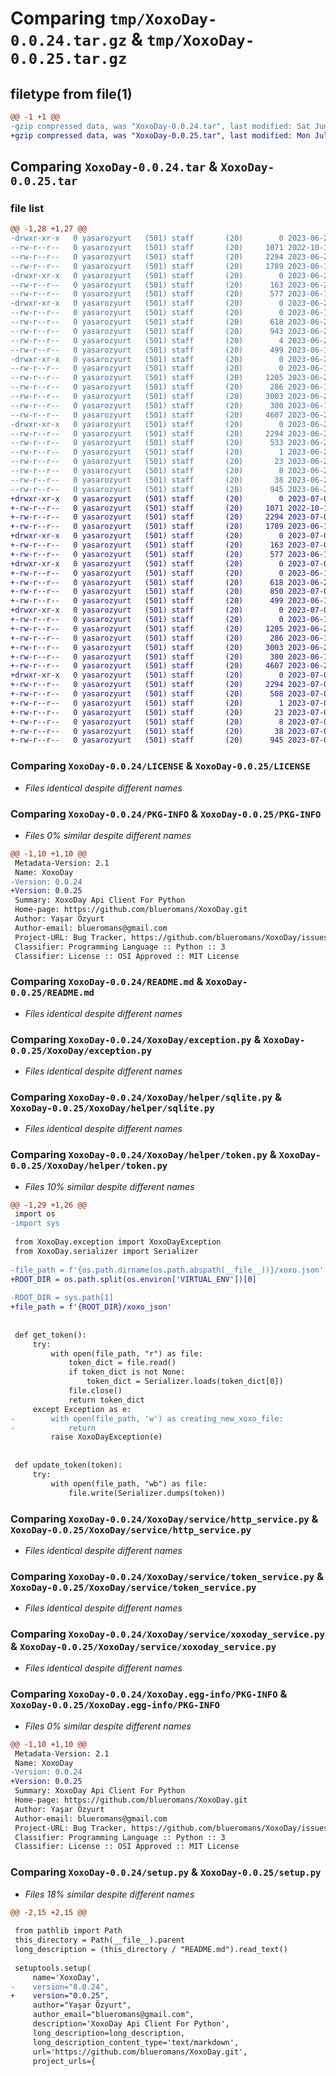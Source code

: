 # Comparing `tmp/XoxoDay-0.0.24.tar.gz` & `tmp/XoxoDay-0.0.25.tar.gz`

## filetype from file(1)

```diff
@@ -1 +1 @@
-gzip compressed data, was "XoxoDay-0.0.24.tar", last modified: Sat Jun 24 11:28:00 2023, max compression
+gzip compressed data, was "XoxoDay-0.0.25.tar", last modified: Mon Jul  3 10:00:27 2023, max compression
```

## Comparing `XoxoDay-0.0.24.tar` & `XoxoDay-0.0.25.tar`

### file list

```diff
@@ -1,28 +1,27 @@
-drwxr-xr-x   0 yasarozyurt   (501) staff       (20)        0 2023-06-24 11:28:00.525806 XoxoDay-0.0.24/
--rw-r--r--   0 yasarozyurt   (501) staff       (20)     1071 2022-10-16 19:39:29.000000 XoxoDay-0.0.24/LICENSE
--rw-r--r--   0 yasarozyurt   (501) staff       (20)     2294 2023-06-24 11:28:00.525659 XoxoDay-0.0.24/PKG-INFO
--rw-r--r--   0 yasarozyurt   (501) staff       (20)     1789 2023-06-15 17:58:41.000000 XoxoDay-0.0.24/README.md
-drwxr-xr-x   0 yasarozyurt   (501) staff       (20)        0 2023-06-24 11:28:00.522240 XoxoDay-0.0.24/XoxoDay/
--rw-r--r--   0 yasarozyurt   (501) staff       (20)      163 2023-06-24 11:27:48.000000 XoxoDay-0.0.24/XoxoDay/__init__.py
--rw-r--r--   0 yasarozyurt   (501) staff       (20)      577 2023-06-15 17:06:19.000000 XoxoDay-0.0.24/XoxoDay/exception.py
-drwxr-xr-x   0 yasarozyurt   (501) staff       (20)        0 2023-06-24 11:28:00.523955 XoxoDay-0.0.24/XoxoDay/helper/
--rw-r--r--   0 yasarozyurt   (501) staff       (20)        0 2023-06-14 18:06:04.000000 XoxoDay-0.0.24/XoxoDay/helper/__init__.py
--rw-r--r--   0 yasarozyurt   (501) staff       (20)      618 2023-06-23 20:29:54.000000 XoxoDay-0.0.24/XoxoDay/helper/sqlite.py
--rw-r--r--   0 yasarozyurt   (501) staff       (20)      943 2023-06-24 11:26:47.000000 XoxoDay-0.0.24/XoxoDay/helper/token.py
--rw-r--r--   0 yasarozyurt   (501) staff       (20)        4 2023-06-24 11:27:30.000000 XoxoDay-0.0.24/XoxoDay/helper/xoxo.json
--rw-r--r--   0 yasarozyurt   (501) staff       (20)      499 2023-06-14 18:06:04.000000 XoxoDay-0.0.24/XoxoDay/serializer.py
-drwxr-xr-x   0 yasarozyurt   (501) staff       (20)        0 2023-06-24 11:28:00.525324 XoxoDay-0.0.24/XoxoDay/service/
--rw-r--r--   0 yasarozyurt   (501) staff       (20)        0 2023-06-14 18:26:05.000000 XoxoDay-0.0.24/XoxoDay/service/__init__.py
--rw-r--r--   0 yasarozyurt   (501) staff       (20)     1205 2023-06-23 20:31:24.000000 XoxoDay-0.0.24/XoxoDay/service/http_service.py
--rw-r--r--   0 yasarozyurt   (501) staff       (20)      286 2023-06-14 21:15:51.000000 XoxoDay-0.0.24/XoxoDay/service/placeOrder.json
--rw-r--r--   0 yasarozyurt   (501) staff       (20)     3003 2023-06-23 22:30:27.000000 XoxoDay-0.0.24/XoxoDay/service/token_service.py
--rw-r--r--   0 yasarozyurt   (501) staff       (20)      300 2023-06-14 20:56:15.000000 XoxoDay-0.0.24/XoxoDay/service/voucher.json
--rw-r--r--   0 yasarozyurt   (501) staff       (20)     4607 2023-06-22 09:49:08.000000 XoxoDay-0.0.24/XoxoDay/service/xoxoday_service.py
-drwxr-xr-x   0 yasarozyurt   (501) staff       (20)        0 2023-06-24 11:28:00.523126 XoxoDay-0.0.24/XoxoDay.egg-info/
--rw-r--r--   0 yasarozyurt   (501) staff       (20)     2294 2023-06-24 11:28:00.000000 XoxoDay-0.0.24/XoxoDay.egg-info/PKG-INFO
--rw-r--r--   0 yasarozyurt   (501) staff       (20)      533 2023-06-24 11:28:00.000000 XoxoDay-0.0.24/XoxoDay.egg-info/SOURCES.txt
--rw-r--r--   0 yasarozyurt   (501) staff       (20)        1 2023-06-24 11:28:00.000000 XoxoDay-0.0.24/XoxoDay.egg-info/dependency_links.txt
--rw-r--r--   0 yasarozyurt   (501) staff       (20)       23 2023-06-24 11:28:00.000000 XoxoDay-0.0.24/XoxoDay.egg-info/requires.txt
--rw-r--r--   0 yasarozyurt   (501) staff       (20)        8 2023-06-24 11:28:00.000000 XoxoDay-0.0.24/XoxoDay.egg-info/top_level.txt
--rw-r--r--   0 yasarozyurt   (501) staff       (20)       38 2023-06-24 11:28:00.525849 XoxoDay-0.0.24/setup.cfg
--rw-r--r--   0 yasarozyurt   (501) staff       (20)      945 2023-06-24 11:27:46.000000 XoxoDay-0.0.24/setup.py
+drwxr-xr-x   0 yasarozyurt   (501) staff       (20)        0 2023-07-03 10:00:27.304201 XoxoDay-0.0.25/
+-rw-r--r--   0 yasarozyurt   (501) staff       (20)     1071 2022-10-16 19:39:29.000000 XoxoDay-0.0.25/LICENSE
+-rw-r--r--   0 yasarozyurt   (501) staff       (20)     2294 2023-07-03 10:00:27.304090 XoxoDay-0.0.25/PKG-INFO
+-rw-r--r--   0 yasarozyurt   (501) staff       (20)     1789 2023-06-15 17:58:41.000000 XoxoDay-0.0.25/README.md
+drwxr-xr-x   0 yasarozyurt   (501) staff       (20)        0 2023-07-03 10:00:27.300641 XoxoDay-0.0.25/XoxoDay/
+-rw-r--r--   0 yasarozyurt   (501) staff       (20)      163 2023-07-03 09:58:05.000000 XoxoDay-0.0.25/XoxoDay/__init__.py
+-rw-r--r--   0 yasarozyurt   (501) staff       (20)      577 2023-06-15 17:06:19.000000 XoxoDay-0.0.25/XoxoDay/exception.py
+drwxr-xr-x   0 yasarozyurt   (501) staff       (20)        0 2023-07-03 10:00:27.301975 XoxoDay-0.0.25/XoxoDay/helper/
+-rw-r--r--   0 yasarozyurt   (501) staff       (20)        0 2023-06-14 18:06:04.000000 XoxoDay-0.0.25/XoxoDay/helper/__init__.py
+-rw-r--r--   0 yasarozyurt   (501) staff       (20)      618 2023-06-23 20:29:54.000000 XoxoDay-0.0.25/XoxoDay/helper/sqlite.py
+-rw-r--r--   0 yasarozyurt   (501) staff       (20)      850 2023-07-03 09:59:19.000000 XoxoDay-0.0.25/XoxoDay/helper/token.py
+-rw-r--r--   0 yasarozyurt   (501) staff       (20)      499 2023-06-14 18:06:04.000000 XoxoDay-0.0.25/XoxoDay/serializer.py
+drwxr-xr-x   0 yasarozyurt   (501) staff       (20)        0 2023-07-03 10:00:27.303782 XoxoDay-0.0.25/XoxoDay/service/
+-rw-r--r--   0 yasarozyurt   (501) staff       (20)        0 2023-06-14 18:26:05.000000 XoxoDay-0.0.25/XoxoDay/service/__init__.py
+-rw-r--r--   0 yasarozyurt   (501) staff       (20)     1205 2023-06-23 20:31:24.000000 XoxoDay-0.0.25/XoxoDay/service/http_service.py
+-rw-r--r--   0 yasarozyurt   (501) staff       (20)      286 2023-06-14 21:15:51.000000 XoxoDay-0.0.25/XoxoDay/service/placeOrder.json
+-rw-r--r--   0 yasarozyurt   (501) staff       (20)     3003 2023-06-23 22:30:27.000000 XoxoDay-0.0.25/XoxoDay/service/token_service.py
+-rw-r--r--   0 yasarozyurt   (501) staff       (20)      300 2023-06-14 20:56:15.000000 XoxoDay-0.0.25/XoxoDay/service/voucher.json
+-rw-r--r--   0 yasarozyurt   (501) staff       (20)     4607 2023-06-22 09:49:08.000000 XoxoDay-0.0.25/XoxoDay/service/xoxoday_service.py
+drwxr-xr-x   0 yasarozyurt   (501) staff       (20)        0 2023-07-03 10:00:27.301390 XoxoDay-0.0.25/XoxoDay.egg-info/
+-rw-r--r--   0 yasarozyurt   (501) staff       (20)     2294 2023-07-03 10:00:27.000000 XoxoDay-0.0.25/XoxoDay.egg-info/PKG-INFO
+-rw-r--r--   0 yasarozyurt   (501) staff       (20)      508 2023-07-03 10:00:27.000000 XoxoDay-0.0.25/XoxoDay.egg-info/SOURCES.txt
+-rw-r--r--   0 yasarozyurt   (501) staff       (20)        1 2023-07-03 10:00:27.000000 XoxoDay-0.0.25/XoxoDay.egg-info/dependency_links.txt
+-rw-r--r--   0 yasarozyurt   (501) staff       (20)       23 2023-07-03 10:00:27.000000 XoxoDay-0.0.25/XoxoDay.egg-info/requires.txt
+-rw-r--r--   0 yasarozyurt   (501) staff       (20)        8 2023-07-03 10:00:27.000000 XoxoDay-0.0.25/XoxoDay.egg-info/top_level.txt
+-rw-r--r--   0 yasarozyurt   (501) staff       (20)       38 2023-07-03 10:00:27.304244 XoxoDay-0.0.25/setup.cfg
+-rw-r--r--   0 yasarozyurt   (501) staff       (20)      945 2023-07-03 09:58:05.000000 XoxoDay-0.0.25/setup.py
```

### Comparing `XoxoDay-0.0.24/LICENSE` & `XoxoDay-0.0.25/LICENSE`

 * *Files identical despite different names*

### Comparing `XoxoDay-0.0.24/PKG-INFO` & `XoxoDay-0.0.25/PKG-INFO`

 * *Files 0% similar despite different names*

```diff
@@ -1,10 +1,10 @@
 Metadata-Version: 2.1
 Name: XoxoDay
-Version: 0.0.24
+Version: 0.0.25
 Summary: XoxoDay Api Client For Python
 Home-page: https://github.com/blueromans/XoxoDay.git
 Author: Yaşar Özyurt
 Author-email: blueromans@gmail.com
 Project-URL: Bug Tracker, https://github.com/blueromans/XoxoDay/issues
 Classifier: Programming Language :: Python :: 3
 Classifier: License :: OSI Approved :: MIT License
```

### Comparing `XoxoDay-0.0.24/README.md` & `XoxoDay-0.0.25/README.md`

 * *Files identical despite different names*

### Comparing `XoxoDay-0.0.24/XoxoDay/exception.py` & `XoxoDay-0.0.25/XoxoDay/exception.py`

 * *Files identical despite different names*

### Comparing `XoxoDay-0.0.24/XoxoDay/helper/sqlite.py` & `XoxoDay-0.0.25/XoxoDay/helper/sqlite.py`

 * *Files identical despite different names*

### Comparing `XoxoDay-0.0.24/XoxoDay/helper/token.py` & `XoxoDay-0.0.25/XoxoDay/helper/token.py`

 * *Files 10% similar despite different names*

```diff
@@ -1,29 +1,26 @@
 import os
-import sys
 
 from XoxoDay.exception import XoxoDayException
 from XoxoDay.serializer import Serializer
 
-file_path = f'{os.path.dirname(os.path.abspath(__file__))}/xoxo.json'
+ROOT_DIR = os.path.split(os.environ['VIRTUAL_ENV'])[0]
 
-ROOT_DIR = sys.path[1]
+file_path = f'{ROOT_DIR}/xoxo_json'
 
 
 def get_token():
     try:
         with open(file_path, "r") as file:
             token_dict = file.read()
             if token_dict is not None:
                 token_dict = Serializer.loads(token_dict[0])
             file.close()
             return token_dict
     except Exception as e:
-        with open(file_path, 'w') as creating_new_xoxo_file:
-            return
         raise XoxoDayException(e)
 
 
 def update_token(token):
     try:
         with open(file_path, "wb") as file:
             file.write(Serializer.dumps(token))
```

### Comparing `XoxoDay-0.0.24/XoxoDay/service/http_service.py` & `XoxoDay-0.0.25/XoxoDay/service/http_service.py`

 * *Files identical despite different names*

### Comparing `XoxoDay-0.0.24/XoxoDay/service/token_service.py` & `XoxoDay-0.0.25/XoxoDay/service/token_service.py`

 * *Files identical despite different names*

### Comparing `XoxoDay-0.0.24/XoxoDay/service/xoxoday_service.py` & `XoxoDay-0.0.25/XoxoDay/service/xoxoday_service.py`

 * *Files identical despite different names*

### Comparing `XoxoDay-0.0.24/XoxoDay.egg-info/PKG-INFO` & `XoxoDay-0.0.25/XoxoDay.egg-info/PKG-INFO`

 * *Files 0% similar despite different names*

```diff
@@ -1,10 +1,10 @@
 Metadata-Version: 2.1
 Name: XoxoDay
-Version: 0.0.24
+Version: 0.0.25
 Summary: XoxoDay Api Client For Python
 Home-page: https://github.com/blueromans/XoxoDay.git
 Author: Yaşar Özyurt
 Author-email: blueromans@gmail.com
 Project-URL: Bug Tracker, https://github.com/blueromans/XoxoDay/issues
 Classifier: Programming Language :: Python :: 3
 Classifier: License :: OSI Approved :: MIT License
```

### Comparing `XoxoDay-0.0.24/setup.py` & `XoxoDay-0.0.25/setup.py`

 * *Files 18% similar despite different names*

```diff
@@ -2,15 +2,15 @@
 
 from pathlib import Path
 this_directory = Path(__file__).parent
 long_description = (this_directory / "README.md").read_text()
 
 setuptools.setup(
     name='XoxoDay',
-    version="0.0.24",
+    version="0.0.25",
     author="Yaşar Özyurt",
     author_email="blueromans@gmail.com",
     description='XoxoDay Api Client For Python',
     long_description=long_description,
     long_description_content_type='text/markdown',
     url='https://github.com/blueromans/XoxoDay.git',
     project_urls={
```

